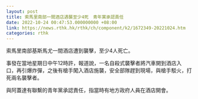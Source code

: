 ```yaml
---
layout: post
title: 索馬里南部一間酒店遇襲至少4死　青年黨承認責任
date: 2022-10-24 00:47:53.000000000 +08:00
link: https://news.rthk.hk/rthk/ch/component/k2/1672349-20221024.htm
categories: rthk
---
```


索馬里南部基斯馬尤一間酒店遭到襲擊，至少4人死亡。

事發在當地星期日中午12時許，報道說，一名自殺式襲擊者將汽車開到酒店入口，再引爆炸彈，之後有槍手闖入酒店施襲，安全部隊趕到現場，與槍手駁火，打死兩名襲擊者。

與阿蓋達有聯繫的青年黨承認責任，指當時有地方政府人員在酒店開會。
